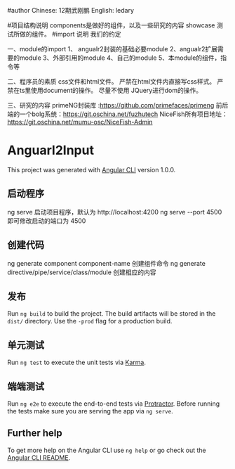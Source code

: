 
#author
Chinese: 12期武刚鹏
English: ledary

#项目结构说明
components是做好的组件，以及一些研究的内容
showcase 测试所做的组件。
#import 说明
我们的约定

一、module的import
1、 angualr2封装的基础必要module
2、angualr2扩展需要的module
3、外部引用的module
4、自己的module
5、本module的组件，指令等

二、程序员的素质
css文件和html文件。
严禁在html文件内直接写css样式。
严禁在ts里使用document的操作。
尽量不使用 JQuery进行dom的操作。

三、研究的内容
primeNG封装库 :https://github.com/primefaces/primeng
前后端的一个bolg系统：https://git.oschina.net/fuzhutech
NiceFish所有项目地址： https://git.oschina.net/mumu-osc/NiceFish-Admin



# Anguarl2Input
This project was generated with [Angular CLI](https://github.com/angular/angular-cli) version 1.0.0.

## 启动程序
ng serve  启动项目程序，默认为 http://localhost:4200
ng serve --port 4500  即可修改启动的端口为  4500

## 创建代码

ng generate component component-name  创建组件命令
ng generate directive/pipe/service/class/module  创建相应的内容

## 发布

Run `ng build` to build the project. The build artifacts will be stored in the `dist/` directory. Use the `-prod` flag for a production build.

## 单元测试

Run `ng test` to execute the unit tests via [Karma](https://karma-runner.github.io).

## 端端测试

Run `ng e2e` to execute the end-to-end tests via [Protractor](http://www.protractortest.org/).
Before running the tests make sure you are serving the app via `ng serve`.

## Further help

To get more help on the Angular CLI use `ng help` or go check out the [Angular CLI README](https://github.com/angular/angular-cli/blob/master/README.md).
